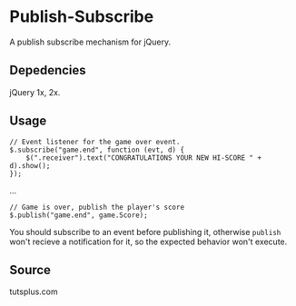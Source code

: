 # Publish-Subscribe
A publish subscribe mechanism for jQuery.

## Depedencies
jQuery 1x, 2x.

## Usage
```
// Event listener for the game over event.
$.subscribe("game.end", function (evt, d) {
    $(".receiver").text("CONGRATULATIONS YOUR NEW HI-SCORE " + d).show();
});
```
...
```
// Game is over, publish the player's score
$.publish("game.end", game.Score);
```

You should subscribe to an event before publishing it, otherwise `publish` won't recieve a notification for it, so the expected behavior won't execute.

## Source
tutsplus.com
        
